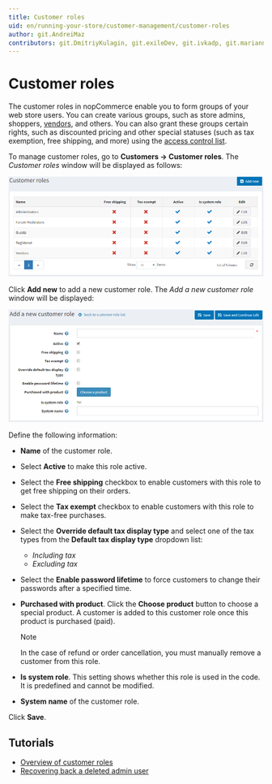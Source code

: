 ```yaml
---
title: Customer roles
uid: en/running-your-store/customer-management/customer-roles
author: git.AndreiMaz
contributors: git.DmitriyKulagin, git.exileDev, git.ivkadp, git.mariannk
---
```


# Customer roles

The customer roles in nopCommerce enable you to form groups of your web store users. You can create various groups, such as store admins, shoppers, [vendors](xref:en/running-your-store/vendor-management), and others. You can also grant these groups certain rights, such as discounted pricing and other special statuses (such as tax exemption, free shipping, and more) using the [access control list](xref:en/running-your-store/customer-management/access-control-list).

To manage customer roles, go to **Customers → Customer roles**. The *Customer roles* window will be displayed as follows:

![Customer roles](_static/customer-roles/customerroles1.png)

Click **Add new** to add a new customer role. The *Add a new customer role* window will be displayed:

![Add a new customer role](_static/customer-roles/customerroles2.png)

Define the following information:

* **Name** of the customer role.
* Select **Active** to make this role active.
* Select the **Free shipping** checkbox to enable customers with this role to get free shipping on their orders.
* Select the **Tax exempt** checkbox to enable customers with this role to make tax-free purchases.
* Select the **Override default tax display type** and select one of the tax types from the **Default tax display type** dropdown list:
  * *Including tax*
  * *Excluding tax*
* Select the **Enable password lifetime** to force customers to change their passwords after a specified time.
* **Purchased with product**. Click the **Choose product** button to choose a special product. A customer is added to this customer role once this product is purchased (paid).
  > [!NOTE]
  >
  > In the case of refund or order cancellation, you must manually remove a customer from this role.

* **Is system role**. This setting shows whether this role is used in the code. It is predefined and cannot be modified.
* **System name** of the customer role.

Click **Save**.

## Tutorials

* [Overview of customer roles](https://www.youtube.com/watch?v=3vdIDNIYFIQ)
* [Recovering back a deleted admin user](https://www.youtube.com/watch?v=D45WkrbaA38)
